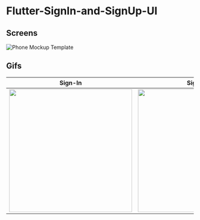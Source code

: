 # Flutter-SignIn-and-SignUp-UI


## Screens
![Phone Mockup Template](https://user-images.githubusercontent.com/73348574/115287816-533e5300-a16e-11eb-817b-90ec9d907de3.png)


## Gifs
| Sign-In| Sign-Up |
| --- | --- |
<img src="https://user-images.githubusercontent.com/73348574/106507802-8c611280-64f1-11eb-912b-9bccb9a1e61e.gif" heigth="550" width="330"/> | <img src="https://user-images.githubusercontent.com/73348574/106508016-de099d00-64f1-11eb-8d49-c77a9fd4579f.gif" heigth="550" width="330"/>





